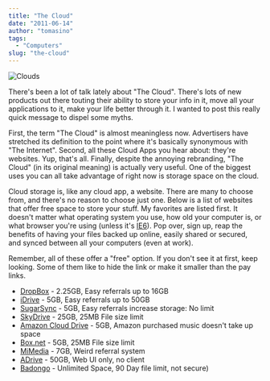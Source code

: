 ```yaml
---
title: "The Cloud"
date: "2011-06-14"
author: "tomasino"
tags:
  - "Computers"
slug: "the-cloud"
---
```


![Clouds](https://blog.tomasino.org/images/cloud.jpg)

There's been a lot of talk lately about "The Cloud". There's lots of new
products out there touting their ability to store your info in it, move
all your applications to it, make your life better through it. I wanted
to post this really quick message to dispel some myths.

First, the term "The Cloud" is almost meaningless now. Advertisers have
stretched its definition to the point where it's basically synonymous
with "The Internet". Second, all these Cloud Apps you hear about:
they're websites. Yup, that's all. Finally, despite the annoying
rebranding, "The Cloud" (in its original meaning) is actually very
useful. One of the biggest uses you can all take advantage of right now
is storage space on the cloud.

Cloud storage is, like any cloud app, a website. There are many to
choose from, and there's no reason to choose just one. Below is a list
of websites that offer free space to store your stuff. My favorites are
listed first. It doesn't matter what operating system you use, how old
your computer is, or what browser you're using (unless it's [IE6][]).
Pop over, sign up, reap the benefits of having your files backed up
online, easily shared or secured, and synced between all your computers
(even at work).

Remember, all of these offer a "free" option. If you don't see it at
first, keep looking. Some of them like to hide the link or make it
smaller than the pay links.

-   [DropBox][] - 2.25GB, Easy referrals up to 16GB
-   [iDrive][] - 5GB, Easy referrals up to 50GB
-   [SugarSync][] - 5GB, Easy referrals increase storage: No limit
-   [SkyDrive][] - 25GB, 25MB File size limit
-   [Amazon Cloud Drive][] - 5GB, Amazon purchased music doesn't take up
    space
-   [Box.net][] - 5GB, 25MB File size limit
-   [MiMedia][] - 7GB, Weird referral system
-   [ADrive][] - 50GB, Web UI only, no client
-   [Badongo][] - Unlimited Space, 90 Day file limit, not secure)

  [IE6]: https://www.ie6countdown.com/
  [DropBox]: https://db.tt/P5uw08m
  [iDrive]: https://www.idrive.com/?uid=G7C5G6U0T7
  [SugarSync]: https://www.sugarsync.com/referral?rf=ntpapbtagf8q
  [SkyDrive]: https://skydrive.live.com
  [Amazon Cloud Drive]: https://www.amazon.com/clouddrive/?tag=tomablog-20
  [Box.net]: https://box.net
  [MiMedia]: https://www.mimedia.com/
  [ADrive]: https://www.adrive.com/
  [Badongo]: https://www.badongo.com/
